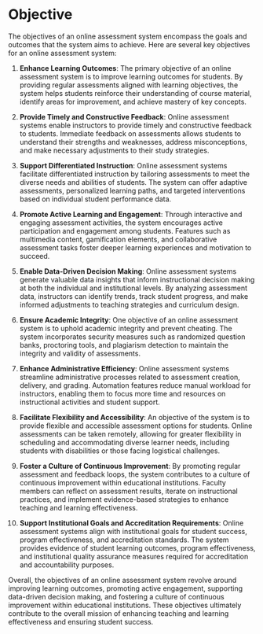 # Objective

The objectives of an online assessment system encompass the goals and outcomes that the system aims to achieve. Here are several key objectives for an online assessment system:

1. **Enhance Learning Outcomes**: The primary objective of an online assessment system is to improve learning outcomes for students. By providing regular assessments aligned with learning objectives, the system helps students reinforce their understanding of course material, identify areas for improvement, and achieve mastery of key concepts.

2. **Provide Timely and Constructive Feedback**: Online assessment systems enable instructors to provide timely and constructive feedback to students. Immediate feedback on assessments allows students to understand their strengths and weaknesses, address misconceptions, and make necessary adjustments to their study strategies.

3. **Support Differentiated Instruction**: Online assessment systems facilitate differentiated instruction by tailoring assessments to meet the diverse needs and abilities of students. The system can offer adaptive assessments, personalized learning paths, and targeted interventions based on individual student performance data.

4. **Promote Active Learning and Engagement**: Through interactive and engaging assessment activities, the system encourages active participation and engagement among students. Features such as multimedia content, gamification elements, and collaborative assessment tasks foster deeper learning experiences and motivation to succeed.

5. **Enable Data-Driven Decision Making**: Online assessment systems generate valuable data insights that inform instructional decision making at both the individual and institutional levels. By analyzing assessment data, instructors can identify trends, track student progress, and make informed adjustments to teaching strategies and curriculum design.

6. **Ensure Academic Integrity**: One objective of an online assessment system is to uphold academic integrity and prevent cheating. The system incorporates security measures such as randomized question banks, proctoring tools, and plagiarism detection to maintain the integrity and validity of assessments.

7. **Enhance Administrative Efficiency**: Online assessment systems streamline administrative processes related to assessment creation, delivery, and grading. Automation features reduce manual workload for instructors, enabling them to focus more time and resources on instructional activities and student support.

8. **Facilitate Flexibility and Accessibility**: An objective of the system is to provide flexible and accessible assessment options for students. Online assessments can be taken remotely, allowing for greater flexibility in scheduling and accommodating diverse learner needs, including students with disabilities or those facing logistical challenges.

9. **Foster a Culture of Continuous Improvement**: By promoting regular assessment and feedback loops, the system contributes to a culture of continuous improvement within educational institutions. Faculty members can reflect on assessment results, iterate on instructional practices, and implement evidence-based strategies to enhance teaching and learning effectiveness.

10. **Support Institutional Goals and Accreditation Requirements**: Online assessment systems align with institutional goals for student success, program effectiveness, and accreditation standards. The system provides evidence of student learning outcomes, program effectiveness, and institutional quality assurance measures required for accreditation and accountability purposes.

Overall, the objectives of an online assessment system revolve around improving learning outcomes, promoting active engagement, supporting data-driven decision making, and fostering a culture of continuous improvement within educational institutions. These objectives ultimately contribute to the overall mission of enhancing teaching and learning effectiveness and ensuring student success.